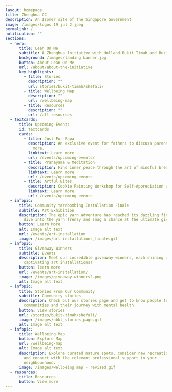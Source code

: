 ```yaml
---
layout: homepage
title: Zhenghua CC
description: An Isomer site of the Singapore Government
image: /images/logos 19 jul 2.jpeg
permalink: /
notification: ""
sections:
  - hero:
      title: Lean On Me
      subtitle: A Zhenghua Initiative with Holland-Bukit Timah and Bukit Panjang GROs
      background: /images/landing banner.jpg
      button: About Lean On Me
      url: /about/about-the-initiative
      key_highlights:
        - title: Stories
          description: ""
          url: stories/bukit-timah/shefali/
        - title: Wellbeing Map
          description: ""
          url: /wellbeing-map
        - title: Resources
          description: ""
          url: /all-resources
  - textcards:
      title: Upcoming Events
      id: textcards
      cards:
        - title: Just For Papa
          description: An exclusive event for fathers to discuss parenting, self-care, and
            more.
          linktext: Learn more
          url: /events/upcoming-events/
        - title: Pranayama & Meditation
          description: Find inner peace through the art of mindful breathing.
          linktext: Learn more
          url: /events/upcoming-events
        - title: Artful Bites
          description: Cookie Painting Workshop for Self-Appreciation and Mental Well-Being
          linktext: Learn more
          url: /events/upcoming-events
  - infopic:
      title: Community Yarnbombing Installation Finale
      subtitle: Art Exhibition
      description: The epic yarn adventure has reached its dazzling finale! Did you
        dive into the yarn frenzy and snag a chance at the ultimate giveaway?
      button: Learn More
      alt: Image alt text
      url: /events/art-installation
      image: /images/art installations_finale.gif
  - infopic:
      title: Giveaway Winners
      subtitle: Events
      description: Meet our incredible giveaway winners, each shining alongside our
        captivating art installations!
      button: learn more
      url: /events/art-installation/
      image: /images/giveaway-winners2.png
      alt: Image alt text
  - infopic:
      title: Stories From Our Community
      subtitle: Community stories
      description: Check out our stories page and get to know people from our
        communities and their journey with mental health.
      button: view stories
      url: /stories/bukit-timah/shefali/
      image: /images/hbkt_stories_page.gif
      alt: Image alt text
  - infopic:
      title: Wellbeing Map
      button: Explore Map
      url: /wellbeing-map
      alt: Image alt text
      description: Explore curated nature spots, consider new recreational activities
        and connect with the relevant professional support in your
        neighbourhood.
      image: /images/wellbeing map - revised.gif
  - resources:
      title: Resources
      button: View more
---
```

